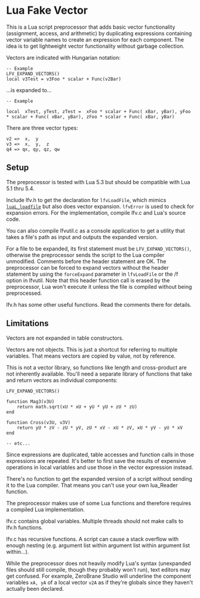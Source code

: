# Lua Fake Vector

This is a Lua script preprocessor that adds basic vector functionality (assignment, access, and arithmetic) by duplicating expressions containing vector variable names to create an expression for each component. The idea is to get lightweight vector functionality without garbage collection.

Vectors are indicated with Hungarian notation:

	-- Example
	LFV_EXPAND_VECTORS()
	local v3Test = v3Foo * scalar + Func(v2Bar)

...is expanded to...

	-- Example
	                    
	local  xTest, yTest, zTest =  xFoo * scalar + Func( xBar, yBar), yFoo * scalar + Func( xBar, yBar), zFoo * scalar + Func( xBar, yBar)

There are three vector types:

	v2 =>  x,  y
	v3 =>  x,  y,  z
	q4 => qx, qy, qz, qw

## Setup

The preprocessor is tested with Lua 5.3 but should be compatible with Lua 5.1 thru 5.4.

Include lfv.h to get the declaration for `lfvLoadFile`, which mimics [`luaL_loadfile`](https://www.lua.org/manual/5.3/manual.html#luaL_loadfile) but also does vector expansion. `lfvError` is used to check for expansion errors. For the implementation, compile lfv.c and Lua's source code.

You can also compile lfvutil.c as a console application to get a utility that takes a file's path as input and outputs the expanded version.

For a file to be expanded, its first statement must be `LFV_EXPAND_VECTORS()`, otherwise the preprocessor sends the script to the Lua compiler unmodified. Comments before the header statement are OK. The preprocessor can be forced to expand vectors without the header statement by using the `forceExpand` parameter in `lfvLoadFile` or the /f option in lfvutil. Note that this header function call is erased by the preprocessor, Lua won't execute it unless the file is compiled without being preprocessed.

lfv.h has some other useful functions. Read the comments there for details.

## Limitations

Vectors are not expanded in table constructors.

Vectors are not objects. This is just a shortcut for referring to multiple variables. That means vectors are copied by value, not by reference.

This is not a vector library, so functions like length and cross-product are not inherently available. You'll need a separate library of functions that take and return vectors as individual components:

	LFV_EXPAND_VECTORS()
	
	function Mag3(v3U)
		return math.sqrt(xU * xU + yU * yU + zU * zU)
	end
	
	function Cross(v3U, v3V)
		return yU * zV - zU * yV, zU * xV - xU * zV, xU * yV - yU * xV
	end
	
	-- etc...

Since expressions are duplicated, table accesses and function calls in those expressions are repeated. It's better to first save the results of expensive operations in local variables and use those in the vector expression instead.

There's no function to get the expanded version of a script without sending it to the Lua compiler. That means you can't use your own lua_Reader function.

The preprocessor makes use of some Lua functions and therefore requires a compiled Lua implementation.

lfv.c contains global variables. Multiple threads should not make calls to lfv.h functions.

lfv.c has recursive functions. A script can cause a stack overflow with enough nesting (e.g. argument list within argument list within argument list within...).

While the preprocessor does not heavily modify Lua's syntax (unexpanded files should still compile, though they probably won't run), text editors may get confused. For example, ZeroBrane Studio will underline the component variables `xA, yA` of a local vector `v2A` as if they're globals since they haven't actually been declared.